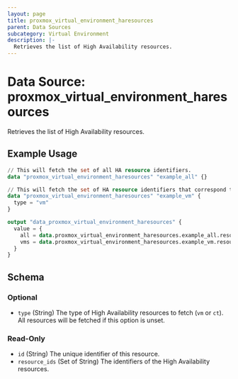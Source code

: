 ```yaml
---
layout: page
title: proxmox_virtual_environment_haresources
parent: Data Sources
subcategory: Virtual Environment
description: |-
  Retrieves the list of High Availability resources.
---
```


# Data Source: proxmox_virtual_environment_haresources

Retrieves the list of High Availability resources.

## Example Usage

```terraform
// This will fetch the set of all HA resource identifiers.
data "proxmox_virtual_environment_haresources" "example_all" {}

// This will fetch the set of HA resource identifiers that correspond to virtual machines.
data "proxmox_virtual_environment_haresources" "example_vm" {
  type = "vm"
}

output "data_proxmox_virtual_environment_haresources" {
  value = {
    all = data.proxmox_virtual_environment_haresources.example_all.resource_ids
    vms = data.proxmox_virtual_environment_haresources.example_vm.resource_ids
  }
}
```

<!-- schema generated by tfplugindocs -->
## Schema

### Optional

- `type` (String) The type of High Availability resources to fetch (`vm` or `ct`). All resources will be fetched if this option is unset.

### Read-Only

- `id` (String) The unique identifier of this resource.
- `resource_ids` (Set of String) The identifiers of the High Availability resources.

